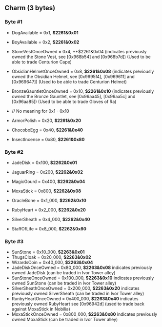 ## Charm (3 bytes)

### Byte #1
* DogAvailable = 0x1, **$2261&0x01**
* BoyAvailable = 0x2, **$2261&0x02**
* StoneVestOnceOwned = 0x4, **$2261&0x04 (indicates previously owned the Stone Vest, see [0x968b54] and [0x968b7d]) (Used to be able to trade Centurion Cape)
* ObsidianHelmetOnceOwned = 0x8, **$2261&0x08** (indicates previously owned the Obsidian Helmet, see [0x9695f4], [0x969611] and [0x969647]) (Used to be able to trade Centurion Helmet)
* BronzeGauntletOnceOwned = 0x10, **$2261&0x10** (indicates previously owned the Bronze Gauntlet, see [0x96aa45], [0x96aa5c] and [0x96aa85]) (Used to be able to trade Gloves of Ra)

* // No meaning for 0x1 - 0x10
* ArmorPolish = 0x20, **$2261&0x20**
* ChocoboEgg = 0x40, **$2261&0x40**
* InsectIncense = 0x80, **$2261&0x80**

### Byte #2
* JadeDisk = 0x100, **$2262&0x01**
* JaguarRing = 0x200, **$2262&0x02**
* MagicGourd = 0x400, **$2262&0x04**
* MoxaStick = 0x800, **$2262&0x08**

* OracleBone = 0x1_000, **$2262&0x10**
* RubyHeart = 0x2_000, **$2262&0x20**
* SilverSheath = 0x4_000, **$2262&0x40**
* StaffOfLife = 0x8_000, **$2262&0x80**

### Byte #3
* SunStone = 0x10_000, **$2263&0x01**
* ThugsCloak = 0x20_000, **$2263&0x02**
* WizardsCoin = 0x40_000, **$2263&0x04**
* JadeDiskOnceOwned = 0x80_000, **$2263&0x08** indicates previously owned JadeDisk (can be traded in Ivor Tower alley)
* SunStoneOnceOwned = 0x100_000, **$2263&0x10** indicates previously owned SunStone (can be traded in Ivor Tower alley)
* SilverSheathOnceOwned = 0x200_000, **$2263&0x20** indicates previously owned SilverSheath (can be traded in Ivor Tower alley)
* RunbyHeartOnceOwned = 0x400_000, **$2263&0x40** indicates previously owned RubyHeart see [0x96942d] (used to trade back against MoxaStick in Nobilia)
* MoxaStickOnceOwned = 0x800_000, **$2263&0x80** indicates previously owned MoxaStick (can be traded in Ivor Tower alley)